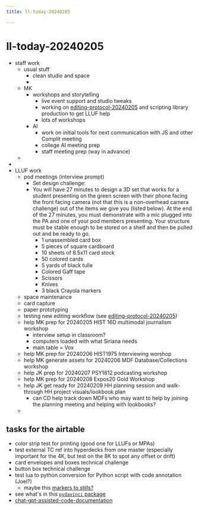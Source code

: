 ```yaml
---
title: ll-today-20240205

---
```


# ll-today-20240205

 - staff work
     - usual stuff
         - clean studio and space
         - 
     - MK 
         - workshops and storytelling
             - live event support and studio tweaks
             - working on [editing-protocol-20240205](/bRm9eQXsSeysd-PUHcJ4NQ) and scripting library production to get LLUF help
             - lots of workshops
         - AI
             - work on initial tools for next communication with JS and other Complit meeting
             - college AI meeting prep
             - staff meeting prep (way in advance)
     - 
 - 
 - LLUF work
     - pod meetings (interview prompt)
         - Set design challenge:
         - You will have 27 minutes to design a 3D set that works for a student presenting on the green screen with their phone facing the front facing camera (not that this is a non-overhead camera challenge) out of the items we give you (listed below). At the end of the 27 minutes, you must demonstrate with a mic plugged into the PA and one of your pod members presenting. Your structure must be stable enough to be stored on a shelf and then be pulled out and be ready to go.
             - 1 unassembled card box
             - 5 pieces of square cardboard
             - 10 sheets of 8.5x11 card stock
             - 50 colored cards
             - 5 yards of black tulle
             - Colored Gaff tape
             - Scissors
             - Knives
             - 3 black Crayola markers
     - space maintenance
     - card capture
     - paper prototyping
     - testing new editing workflow (see [editing-protocol-20240205](/bRm9eQXsSeysd-PUHcJ4NQ))
     - help MK prep for 20240205 HIST 16D multimodal journalism workshop
         - interview setup in classroom?
         - computers loaded with what Siriana needs
         - main table = Vox
     - help MK prep for 20240206 HIST1975 Interviewing worshop
     - help MK generate assets for 20240206 MDF Database/Collections workshop
     - help JK prep for 20240207 PSY1812 podcasting workshop
     - help MK prep for 20240208 Expos20 Gold Workshop
     - help JK get ready for 20240209 HH planning session and walk-through HH project visuals/lookbook plan
         - can CD help track down MDFs who may want to help by joining the planning meeting and helping with lookbooks?
     - 


## tasks for the airtable

- color strip test for printing (good one for LLUFs or MPAs)
- test external TC ref into hyperdecks from one master (especially important for the 4K, but test on the 8K to spot any offset or drift)
- card envelopes and boxes technical challenge
- button box technical challenge
- test lua to python conversion for Python script with code annotation (Joel?)
    - maybe this [markers to stills?](https://forum.blackmagicdesign.com/viewtopic.php?t=86467&p=481917)
- see what's in this [`pydavinci` package](https://pedrolabonia.github.io/pydavinci/)
- [chat-gpt-assisted-code-documentation](/F6m12yiUQOOaD0UOsQQTvA)

